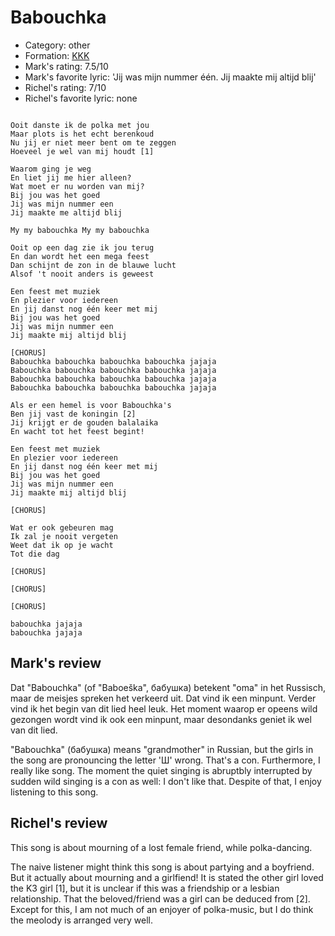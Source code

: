 # Babouchka

 * Category: other
 * Formation: [KKK](Kkk.md)
 * Mark's rating: 7.5/10
 * Mark's favorite lyric: 'Jij was mijn nummer één. Jij maakte mij altijd blij'
 * Richel's rating: 7/10
 * Richel's favorite lyric: none

```

Ooit danste ik de polka met jou
Maar plots is het echt berenkoud
Nu jij er niet meer bent om te zeggen
Hoeveel je wel van mij houdt [1]

Waarom ging je weg
En liet jij me hier alleen?
Wat moet er nu worden van mij?
Bij jou was het goed
Jij was mijn nummer een
Jij maakte me altijd blij

My my babouchka My my babouchka

Ooit op een dag zie ik jou terug
En dan wordt het een mega feest
Dan schijnt de zon in de blauwe lucht
Alsof 't nooit anders is geweest

Een feest met muziek
En plezier voor iedereen
En jij danst nog één keer met mij
Bij jou was het goed
Jij was mijn nummer een
Jij maakte mij altijd blij

[CHORUS]
Babouchka babouchka babouchka babouchka jajaja
Babouchka babouchka babouchka babouchka jajaja
Babouchka babouchka babouchka babouchka jajaja
Babouchka babouchka babouchka babouchka jajaja

Als er een hemel is voor Babouchka's
Ben jij vast de koningin [2]
Jij krijgt er de gouden balalaika
En wacht tot het feest begint!

Een feest met muziek
En plezier voor iedereen
En jij danst nog één keer met mij
Bij jou was het goed
Jij was mijn nummer een
Jij maakte mij altijd blij

[CHORUS]

Wat er ook gebeuren mag
Ik zal je nooit vergeten
Weet dat ik op je wacht
Tot die dag

[CHORUS]

[CHORUS]

[CHORUS]

babouchka jajaja
babouchka jajaja

```

## Mark's review

Dat "Babouchka" (of "Baboeška", бабушка) betekent "oma" in het Russisch, maar de meisjes spreken het verkeerd uit. Dat vind ik een minpunt. Verder vind ik het begin van dit lied heel leuk. Het moment waarop er opeens wild gezongen wordt vind ik ook een minpunt, maar desondanks geniet ik wel van dit lied.

"Babouchka" (бабушка) means "grandmother" in Russian, but the girls in the song are pronouncing the letter 'Ш' wrong. That's a con. Furthermore, I really like song. The moment the quiet singing is abruptbly interrupted by sudden wild singing is a con as well: I don't like that. Despite of that, I enjoy listening to this song.

## Richel's review

This song is about mourning of a lost female friend, while polka-dancing.

The naive listener might think this song is about partying and a boyfriend. 
But it actually about mourning and a girlfiend! It is stated the other girl loved the K3 girl [1],
but it is unclear if this was a friendship or a lesbian relationship. That the beloved/friend was
a girl can be deduced from [2]. Except for this, I am not much of an enjoyer of polka-music, but
I do think the meolody is arranged very well.
